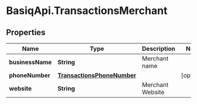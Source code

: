 # BasiqApi.TransactionsMerchant

## Properties
Name | Type | Description | Notes
------------ | ------------- | ------------- | -------------
**businessName** | **String** | Merchant name | 
**phoneNumber** | [**TransactionsPhoneNumber**](TransactionsPhoneNumber.md) |  | [optional] 
**website** | **String** | Merchant Website | 


